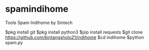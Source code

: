 # spamindihome
Tools Spam Indihome by Sintech

$pkg install git
$pkg install python3
$pip install requests
$git clone https://github.com/bintangsholu21/indihome
$cd indihome
$python spam.py
